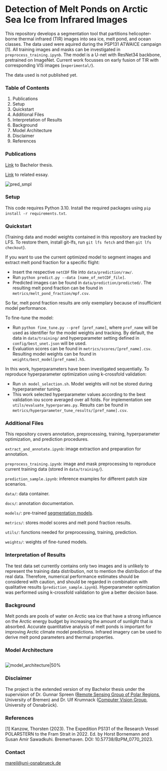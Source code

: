 # Detection of Melt Ponds on Arctic Sea Ice from Infrared Images

This repository develops a segmentation tool that partitions helicopter-borne thermal infrared (TIR) images into sea ice, melt pond, and ocean classes. 
The data used were aquired during the PSP131 ATWAICE campaign [1]. All training images and masks can be investigated in ```preprocess_training.ipynb```.
The model is a U-net with ResNet34 backbone, pretrained on ImageNet. Current work focusses on early fusion of TIR with corresponding VIS images (```experimental/```).

The data used is not published yet.

### Table of Contents
1. Publications
2. Setup
3. Quickstart
4. Additional Files
5. Interpretation of Results
6. Background
7. Model Architecture
8. Disclaimer
9. References

### Publications
[Link](https://seaice.uni-bremen.de/proceedings-theses-reports/) to Bachelor thesis.

[Link](https://te.ma/art/ut5cb0/reil-melting-ponds-arctic-sea/) to related essay.

![pred_smpl](https://github.com/marlens123/pond_segmentation/assets/80780236/e0298018-ea2d-44a4-9711-a00b69464980)

### Setup
This code requires Python 3.10. Install the required packages using ```pip install -r requirements.txt```.

### Quickstart
(Training data and model weights contained in this repository are tracked by LFS. To restore them, install git-lfs, run ```git lfs fetch``` and then ```git lfs checkout```).

If you want to use the current optimized model to segment images and extract melt pond fraction for a specific flight:

- Insert the respective ```netCDF``` file into ```data/prediction/raw/```.
- Run ```python predict.py --data [name_of_netCDF_file]```.
- Predicted images can be found in ```data/prediction/predicted/```. The resulting melt pond fraction can be found in ```metrics/melt_pond_fraction/mpf.csv```.

So far, melt pond fraction results are only exemplary because of insufficient model performance.

To fine-tune the model:

- Run ```python fine_tune.py --pref [pref_name]```, where ```pref_name``` will be used as identifier for the model weights and tracking. By default, the data in ```data/training/``` and hyperparameter setting defined in ```config/best_unet.json``` will be used.
- Evaluation scores can be found in ```metrics/scores/[pref_name].csv```. Resulting model weights can be found in ```weights/best_model[pref_name].h5```.

In this work, hyperparameters have been investigated sequentially. To reproduce hyperparameter optimization using k-crossfold validation:

- Run ```sh model_selection.sh```. Model weights will not be stored during hyperparameter tuning.
- This work selected hyperparameter values according to the best validation iou score averaged over all folds. For implementation see ```utils/evaluate_hyperparams.py```. Results can be found in ```metrics/hyperparameter_tune_results/[pref_name].csv```.

### Additional Files
This repository covers annotation, preprocessing, training, hyperparameter optimization, and prediction procedures.

```extract_and_annotate.ipynb```: image extraction and preparation for annotation.

```preprocess_training.ipynb```: image and mask preprocessing to reproduce current training data (stored in ```data/training/```).

```prediction_sample.ipynb```: inference examples for different patch size scenarios.

```data/```: data container.

```docs/```: annotation documentation.

```models/```: pre-trained [segmentation models](https://github.com/qubvel/segmentation_models).

```metrics/```: stores model scores and melt pond fraction results.

```utils/```: functions needed for preprocessing, training, prediction.

```weights/```: weights of fine-tuned models.

### Interpretation of Results
The test data set currently contains only two images and is unlikely to represent the training data distribution, not to mention the distribution of the real data. Therefore, numerical performance estimates should be considered with caution, and should be regarded in combination with qualitative results (```prediction_sample.ipynb```). Hyperparameter optimization was performed using k-crossfold validation to give a better decision base.

### Background
Melt ponds are pools of water on Arctic sea ice that have a strong influence on the Arctic energy budget by increasing the amount of sunlight that is absorbed. 
Accurate quantitative analysis of melt ponds is important for improving Arctic climate model predictions.
Infrared imagery can be used to derive melt pond parameters and thermal properties.

### Model Architecture
<img scr="https://github.com/marlens123/ponds_extended/assets/80780236/84dde17c-6ecd-4608-af7f-7be75de84729" width="200">

![model_architecture|50%](https://github.com/marlens123/ponds_extended/assets/80780236/84dde17c-6ecd-4608-af7f-7be75de84729)

### Disclaimer
The project is the extended version of my Bachelor thesis under the supervision of Dr. Gunnar Spreen ([Remote Sensing Group of Polar Regions](https://seaice.uni-bremen.de/research-group/), University of Bremen)
and Dr. Ulf Krumnack ([Computer Vision Group](https://www.ikw.uni-osnabrueck.de/en/research_groups/computer_vision.html), University of Osnabrück).

### References
[1] Kanzow, Thorsten (2023). The Expedition PS131 of the Research Vessel POLARSTERN to the
Fram Strait in 2022. Ed. by Horst Bornemann and Susan Amir Sawadkuhi. Bremerhaven. DOI: 10.57738/BzPM\_0770\_2023.

### Contact
mareil@uni-osnabrueck.de
